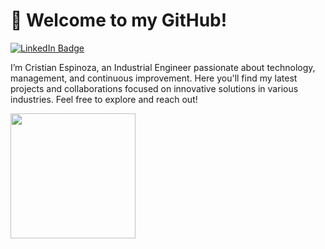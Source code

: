 # 👋 Welcome to my GitHub! 

<div id="badges">
  <a href="https://www.linkedin.com/in/cespinoza90/" target="_blank">
    <img src="https://img.shields.io/badge/LinkedIn-blue?style=for-the-badge&logo=linkedin&logoColor=white" alt="LinkedIn Badge"/>
  </a>
</div>

I’m Cristian Espinoza, an Industrial Engineer passionate about technology, management, and continuous improvement. Here you'll find my latest projects and collaborations focused on innovative solutions in various industries. Feel free to explore and reach out!


  <img src="https://media.giphy.com/media/f7omQNmgiyjj5sffvZ/giphy.gif?cid=790b7611wjjw4y9bu24fyktw9srervp0ynd2wc2ulgv39ixr&ep=v1_stickers_search&rid=giphy.gif&ct=s" width="200"/>
